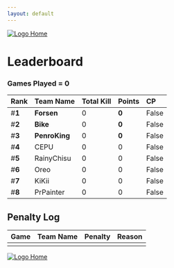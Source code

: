 ```yaml
---
layout: default
---
```



[ ![Logo](https://kanziebub.github.io/ProjectSEA/assets/images/bullet_rev.png) Home](https://kanziebub.github.io/ProjectSEA/)


# **Leaderboard**

### Games Played = 0

|  Rank  | Team Name             | Total Kill | **Points** | CP |
|:-------|:----------------------|:-----------|:-----------|:---|
| #**1** | **Forsen** | 0 | **0** | False | 
| #**2** | **Bike** | 0 | **0** | False | 
| #**3** | **PenroKing** | 0 | **0** | False | 
| #**4** | CEPU | 0 | 0 | False | 
| #**5** | RainyChisu | 0 | 0 | False | 
| #**6** | Oreo | 0 | 0 | False | 
| #**7** | KiKii | 0 | 0 | False | 
| #**8** | PrPainter | 0 | 0 | False | 

## Penalty Log 

|  Game  | Team Name | Penalty | Reason                |
|:-------|:----------|:--------|:----------------------|
|        |           |         |                       | 
 
 


[ ![Logo](https://kanziebub.github.io/ProjectSEA/assets/images/bullet_rev.png) Home](https://kanziebub.github.io/ProjectSEA/)
    